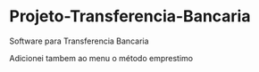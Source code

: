 # Projeto-Transferencia-Bancaria
Software para Transferencia Bancaria

Adicionei tambem ao menu o método emprestimo
